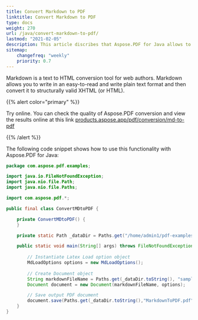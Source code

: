 ```yaml
---
title: Convert Markdown to PDF 
linktitle: Convert Markdown to PDF
type: docs
weight: 270
url: /java/convert-markdown-to-pdf/
lastmod: "2021-02-05"
description: This article discribes that Aspose.PDF for Java allows to create a PDF document based on input Markdown data file.
sitemap:
    changefreq: "weekly"
    priority: 0.7
---
```


Markdown is a text to HTML conversion tool for web authors. Markdown allows you to write in an easy-to-read and write plain text format and then convert it to structurally valid XHTML (or HTML).

{{% alert color="primary" %}}

Try online. You can check the quality of Aspose.PDF conversion and view the results online at this link [products.aspose.app/pdf/conversion/md-to-pdf](https://products.aspose.app/pdf/conversion/md-to-pdf)

{{% /alert %}}

The following code snippet shows how to use this functionality with Aspose.PDF for Java:

```java
package com.aspose.pdf.examples;

import java.io.FileNotFoundException;
import java.nio.file.Path;
import java.nio.file.Paths;

import com.aspose.pdf.*;

public final class ConvertMDtoPDF {

    private ConvertMDtoPDF() {
    }

    private static Path _dataDir = Paths.get("/home/admin1/pdf-examples/Samples");

    public static void main(String[] args) throws FileNotFoundException {
        
        // Instantiate Latex Load option object
        MdLoadOptions options = new MdLoadOptions();
        
        // Create Document object
        String markdownFileName = Paths.get(_dataDir.toString(), "samplefile.md").toString();
        Document document = new Document(markdownFileName, options);

        // Save output PDF document
        document.save(Paths.get(_dataDir.toString(),"MarkdownToPDF.pdf").toString());
    }
}

```
